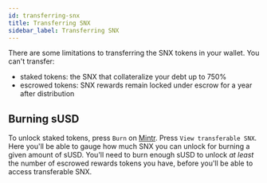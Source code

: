 ```yaml
---
id: transferring-snx
title: Transferring SNX
sidebar_label: Transferring SNX
---
```


There are some limitations to transferring the SNX tokens in your wallet. You can't transfer:
- staked tokens: the SNX that collateralize your debt up to 750%
- escrowed tokens: SNX rewards remain locked under escrow for a year after distribution

## Burning sUSD

To unlock staked tokens, press `Burn` on <a href="https://beta.mintr.synthetix.io/" class="link" target="_blank">Mintr</a>. Press `View transferable SNX`. Here you'll be able to gauge how much SNX you can unlock for burning a given amount of sUSD. You'll need to burn enough sUSD to unlock *at least* the number of escrowed rewards tokens you have, before you'll be able to access transferable SNX. 